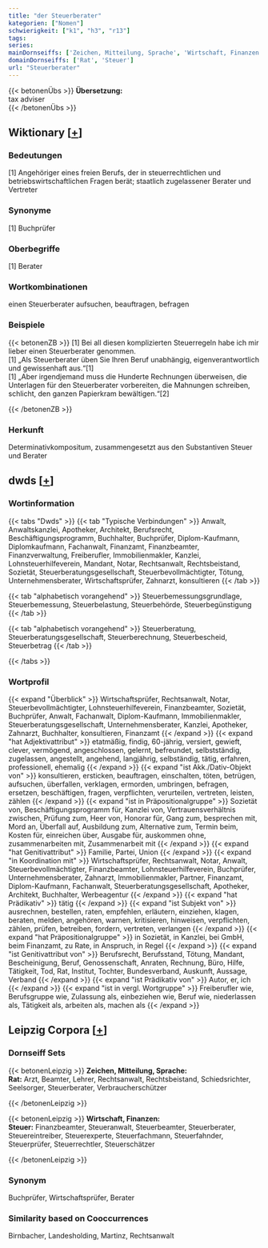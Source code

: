 ```yaml
---
title: "der Steuerberater"
kategorien: ["Nomen"]
schwierigkeit: ["k1", "h3", "r13"]
tags:
series:
mainDornseiffs: ['Zeichen, Mitteilung, Sprache', 'Wirtschaft, Finanzen']
domainDornseiffs: ['Rat', 'Steuer']
url: "Steuerberater"
---
```


{{< betonenÜbs >}}
**Übersetzung:**  
tax adviser  
{{< /betonenÜbs >}}

## Wiktionary [[+](https://de.wiktionary.org/wiki/Steuerberater)]

### Bedeutungen
[1] Angehöriger eines freien Berufs, der in steuerrechtlichen und betriebswirtschaftlichen Fragen berät; staatlich zugelassener Berater und Vertreter  

### Synonyme
[1] Buchprüfer  

### Oberbegriffe
[1] Berater  

### Wortkombinationen
einen Steuerberater aufsuchen, beauftragen, befragen  

### Beispiele
{{< betonenZB >}}
[1] Bei all diesen komplizierten Steuerregeln habe ich mir lieber einen Steuerberater genommen.  
[1] „Als Steuerberater üben Sie Ihren Beruf unabhängig, eigenverantwortlich und gewissenhaft aus.“[1]  
[1] „Aber irgendjemand muss die Hunderte Rechnungen überweisen, die Unterlagen für den Steuerberater vorbereiten, die Mahnungen schreiben, schlicht, den ganzen Papierkram bewältigen.“[2]  

{{< /betonenZB >}}
### Herkunft
Determinativkompositum, zusammengesetzt aus den Substantiven Steuer und Berater  



## dwds [[+](https://www.dwds.de/wb/Steuerberater)]

### Wortinformation
{{< tabs "Dwds" >}}
{{< tab "Typische Verbindungen" >}}
Anwalt, Anwaltskanzlei, Apotheker, Architekt, Berufsrecht, Beschäftigungsprogramm, Buchhalter, Buchprüfer, Diplom-Kaufmann, Diplomkaufmann, Fachanwalt, Finanzamt, Finanzbeamter, Finanzverwaltung, Freiberufler, Immobilienmakler, Kanzlei, Lohnsteuerhilfeverein, Mandant, Notar, Rechtsanwalt, Rechtsbeistand, Sozietät, Steuerberatungsgesellschaft, Steuerbevollmächtigter, Tötung, Unternehmensberater, Wirtschaftsprüfer, Zahnarzt, konsultieren
{{< /tab >}}

{{< tab "alphabetisch vorangehend" >}}
Steuerbemessungsgrundlage, Steuerbemessung, Steuerbelastung, Steuerbehörde, Steuerbegünstigung
{{< /tab >}}

{{< tab "alphabetisch vorangehend" >}}
Steuerberatung, Steuerberatungsgesellschaft, Steuerberechnung, Steuerbescheid, Steuerbetrag
{{< /tab >}}

{{< /tabs >}}

### Wortprofil
{{< expand "Überblick" >}} Wirtschaftsprüfer, Rechtsanwalt, Notar, Steuerbevollmächtigter, Lohnsteuerhilfeverein, Finanzbeamter, Sozietät, Buchprüfer, Anwalt, Fachanwalt, Diplom-Kaufmann, Immobilienmakler, Steuerberatungsgesellschaft, Unternehmensberater, Kanzlei, Apotheker, Zahnarzt, Buchhalter, konsultieren, Finanzamt {{< /expand >}}
{{< expand "hat Adjektivattribut" >}} etatmäßig, findig, 60-jährig, versiert, gewieft, clever, vermögend, angeschlossen, gelernt, befreundet, selbstständig, zugelassen, angestellt, angehend, langjährig, selbständig, tätig, erfahren, professionell, ehemalig {{< /expand >}}
{{< expand "ist Akk./Dativ-Objekt von" >}} konsultieren, ersticken, beauftragen, einschalten, töten, betrügen, aufsuchen, überfallen, verklagen, ermorden, umbringen, befragen, ersetzen, beschäftigen, fragen, verpflichten, verurteilen, vertreten, leisten, zählen {{< /expand >}}
{{< expand "ist in Präpositionalgruppe" >}} Sozietät von, Beschäftigungsprogramm für, Kanzlei von, Vertrauensverhältnis zwischen, Prüfung zum, Heer von, Honorar für, Gang zum, besprechen mit, Mord an, Überfall auf, Ausbildung zum, Alternative zum, Termin beim, Kosten für, einreichen über, Ausgabe für, auskommen ohne, zusammenarbeiten mit, Zusammenarbeit mit {{< /expand >}}
{{< expand "hat Genitivattribut" >}} Familie, Partei, Union {{< /expand >}}
{{< expand "in Koordination mit" >}} Wirtschaftsprüfer, Rechtsanwalt, Notar, Anwalt, Steuerbevollmächtigter, Finanzbeamter, Lohnsteuerhilfeverein, Buchprüfer, Unternehmensberater, Zahnarzt, Immobilienmakler, Partner, Finanzamt, Diplom-Kaufmann, Fachanwalt, Steuerberatungsgesellschaft, Apotheker, Architekt, Buchhalter, Werbeagentur {{< /expand >}}
{{< expand "hat Prädikativ" >}} tätig {{< /expand >}}
{{< expand "ist Subjekt von" >}} ausrechnen, bestellen, raten, empfehlen, erläutern, einziehen, klagen, beraten, melden, angehören, warnen, kritisieren, hinweisen, verpflichten, zählen, prüfen, betreiben, fordern, vertreten, verlangen {{< /expand >}}
{{< expand "hat Präpositionalgruppe" >}} in Sozietät, in Kanzlei, bei GmbH, beim Finanzamt, zu Rate, in Anspruch, in Regel {{< /expand >}}
{{< expand "ist Genitivattribut von" >}} Berufsrecht, Berufsstand, Tötung, Mandant, Bescheinigung, Beruf, Genossenschaft, Anraten, Rechnung, Büro, Hilfe, Tätigkeit, Tod, Rat, Institut, Tochter, Bundesverband, Auskunft, Aussage, Verband {{< /expand >}}
{{< expand "ist Prädikativ von" >}} Autor, er, ich {{< /expand >}}
{{< expand "ist in vergl. Wortgruppe" >}} Freiberufler wie, Berufsgruppe wie, Zulassung als, einbeziehen wie, Beruf wie, niederlassen als, Tätigkeit als, arbeiten als, machen als {{< /expand >}}

## Leipzig Corpora [[+](https://corpora.uni-leipzig.de/en/res?word=Steuerberater&corpusId=deu_newscrawl-public_2018)]

### Dornseiff Sets
{{< betonenLeipzig >}}
**Zeichen, Mitteilung, Sprache:**  
**Rat:** Arzt, Beamter, Lehrer, Rechtsanwalt, Rechtsbeistand, Schiedsrichter, Seelsorger, Steuerberater, Verbraucherschützer  

{{< /betonenLeipzig >}}


{{< betonenLeipzig >}}
**Wirtschaft, Finanzen:**  
**Steuer:** Finanzbeamter, Steueranwalt, Steuerbeamter, Steuerberater, Steuereintreiber, Steuerexperte, Steuerfachmann, Steuerfahnder, Steuerprüfer, Steuerrechtler, Steuerschätzer  

{{< /betonenLeipzig >}}

### Synonym
Buchprüfer, Wirtschaftsprüfer, Berater


### Similarity based on Cooccurrences
Birnbacher, Landesholding, Martinz, Rechtsanwalt

